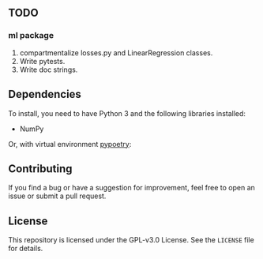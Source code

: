## TODO

### ml package

1. compartmentalize losses.py and LinearRegression classes.
2. Write pytests.
3. Write doc strings.

## Dependencies

To install, you need to have Python 3 and the following libraries installed:

- NumPy

Or, with virtual environment [pypoetry](https://python-poetry.org/):

## Contributing

If you find a bug or have a suggestion for improvement, feel free to open an issue or submit a pull request.

## License

This repository is licensed under the GPL-v3.0 License. See the `LICENSE` file for details.
